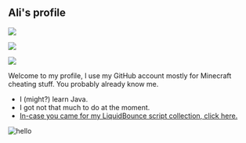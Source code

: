 ## Ali's profile
![](https://komarev.com/ghpvc/?username=Ali00035v2)

![](https://c.tenor.com/dBDXgGHFWv4AAAAd/suicide-mouse-mickey.gif)

![](https://discord.c99.nl/widget/theme-1/1011957656644222986.png)

Welcome to my profile, I use my GitHub account mostly for Minecraft cheating stuff. You probably already know me.

- I (might?) learn Java.
- I got not that much to do at the moment.
- [In-case you came for my LiquidBounce script collection, click here.](https://github.com/Ali00035sStuff/LiquidBounce-Scripts)

![hello](https://github-readme-stats.vercel.app/api?username=Ali00035v2&show_icons=true&theme=onedark&count_private=true)
